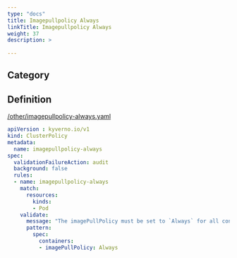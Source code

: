 ```yaml
---
type: "docs"
title: Imagepullpolicy Always
linkTitle: Imagepullpolicy Always
weight: 37
description: >
    
---
```


## Category


## Definition
[/other/imagepullpolicy-always.yaml](https://github.com/kyverno/policies/raw/main//other/imagepullpolicy-always.yaml)

```yaml
apiVersion : kyverno.io/v1
kind: ClusterPolicy
metadata:
  name: imagepullpolicy-always
spec:
  validationFailureAction: audit
  background: false
  rules:
  - name: imagepullpolicy-always
    match:
      resources:
        kinds:
        - Pod
    validate:
      message: "The imagePullPolicy must be set to `Always` for all containers when a tag other than `latest` is used."  
      pattern:
        spec:
          containers:
          - imagePullPolicy: Always
```
